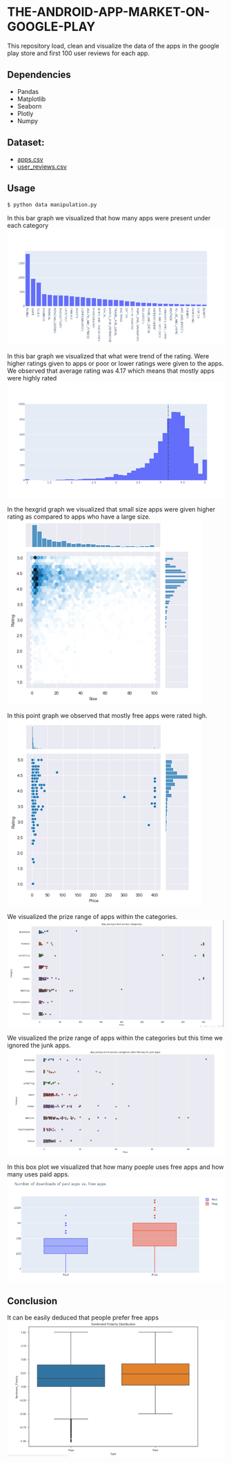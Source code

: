 # THE-ANDROID-APP-MARKET-ON-GOOGLE-PLAY
This repository load, clean and visualize the data of the apps in the google play store and first 100 user reviews for each app.


## Dependencies

- Pandas
- Matplotlib
- Seaborn
- Plotly
- Numpy

## Dataset:
- [apps.csv](https://www.kaggle.com/yashhvyass/the-android-app-market-on-google-play?select=apps.csv)
- [user_reviews.csv](https://www.kaggle.com/yashhvyass/the-android-app-market-on-google-play?select=user_reviews.csv)

## Usage

```bash
$ python data manipulation.py
```
In this bar graph we visualized that how many apps were present under each category 
![image](https://github.com/Usman-Ghani123/THE-ANDROID-APP-MARKET-ON-GOOGLE-PLAY/blob/main/plots/Number%20of%20apps%20vs%20Categories.png) 

In this bar graph we visualized that what were trend of the rating. Were higher ratings given to apps or poor or lower ratings were given to the apps. We observed that average rating was 4.17 which means that mostly apps were highly rated
![image](https://github.com/Usman-Ghani123/THE-ANDROID-APP-MARKET-ON-GOOGLE-PLAY/blob/main/plots/Rating%20Frequency%20vs%20Rating.png) 

In the hexgrid graph we visualized that small size apps were given higher rating as compared to apps who have a large size.
![image](https://github.com/Usman-Ghani123/THE-ANDROID-APP-MARKET-ON-GOOGLE-PLAY/blob/main/plots/Rating%20vs%20Size.PNG)

In this point graph we observed that mostly free apps were rated high.
![image](https://github.com/Usman-Ghani123/THE-ANDROID-APP-MARKET-ON-GOOGLE-PLAY/blob/main/plots/Rating%20vs%20Prize.PNG)

We visualized the prize range of apps within the categories.
![image](https://github.com/Usman-Ghani123/THE-ANDROID-APP-MARKET-ON-GOOGLE-PLAY/blob/main/plots/App%20prices%20trend%20accross%20categories.PNG)

We visualized the prize range of apps within the categories but this time we ignored the junk apps.
![image](https://github.com/Usman-Ghani123/THE-ANDROID-APP-MARKET-ON-GOOGLE-PLAY/blob/main/plots/App%20prices%20trend%20accross%20categories%20except%20junk%20files.PNG)

In this box plot we visualized that how many poeple uses free apps and how many uses paid apps.
![image](https://github.com/Usman-Ghani123/THE-ANDROID-APP-MARKET-ON-GOOGLE-PLAY/blob/main/plots/number%20of%20downloads%20free%20vs%20paid.PNG)

## Conclusion
It can be easily deduced that people prefer free apps
![image](https://github.com/Usman-Ghani123/THE-ANDROID-APP-MARKET-ON-GOOGLE-PLAY/blob/main/plots/Sentiment%20Polarity%20Distribution.PNG)


